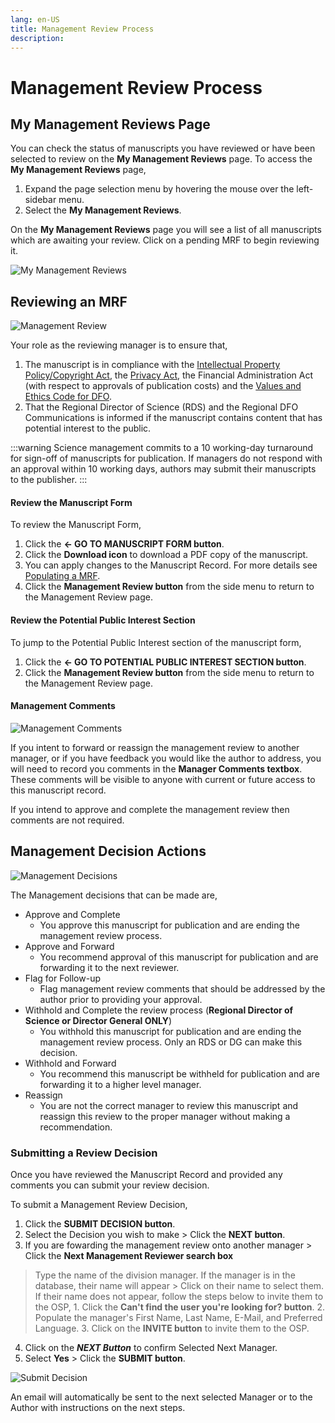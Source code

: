 ```yaml
---
lang: en-US
title: Management Review Process
description:
---
```


# Management Review Process

## My Management Reviews Page

You can check the status of manuscripts you have reviewed or have been selected to review on the **My Management
Reviews** page.
To access the **My Management Reviews** page,

1. Expand the page selection menu by hovering the mouse over the left-sidebar
menu.
2. Select the **My Management  Reviews**.

On the **My Management Reviews** page you will see a list of all manuscripts which are awaiting your review. Click on a
pending MRF to begin reviewing it.

![My Management Reviews](/images/third-party/my_management_reviews.png)

## Reviewing an MRF

![Management Review](/images/third-party/management_review.png)

Your role as the reviewing manager is to ensure that,

1. The manuscript is in compliance with the [Intellectual Property
Policy/Copyright Act](https://www.dfo-mpo.gc.ca/copyright-droits-eng.htm), the [Privacy Act](https://www.priv.gc.ca/en/privacy-topics/privacy-laws-in-canada/the-privacy-act/pa_brief/), the Financial Administration Act (with respect to approvals of publication costs)
and the [Values and Ethics Code for DFO](https://www.dfo-mpo.gc.ca/reports-rapports/vicr-virc/vicr-virc2012-eng.htm).
2. That the Regional Director of Science (RDS) and the Regional DFO Communications is informed if the manuscript
contains content that has potential interest to the public.

:::warning
Science management commits to a 10 working-day turnaround for sign-off of manuscripts for publication. If managers do
not respond with an approval within 10 working days, authors may submit their manuscripts to the publisher.
:::

#### Review the Manuscript Form

To review the Manuscript Form,

1. Click the **<- GO TO MANUSCRIPT FORM button**.
2. Click the **Download icon** to download a PDF copy of the manuscript.
3. You can apply changes to the Manuscript Record. For more details see [Populating a
MRF](/en/third-party/manuscript-record-form.md).
4. Click the **Management Review button** from the side menu to return to the Management Review page.

#### Review the Potential Public Interest Section

To jump to the Potential Public Interest section of the manuscript form,

1. Click the **<- GO TO POTENTIAL PUBLIC INTEREST SECTION button**.
2. Click the **Management Review button** from the side menu to return to the Management Review page.

#### Management Comments

![Management Comments](/images/third-party/management_comments.png)

If you intent to forward or reassign the management review to another manager, or if you have feedback you would like
the author to address, you will need to record you comments in the **Manager Comments textbox**. These comments will be
visible to anyone with current or future access to this manuscript record.

If you intend to approve and complete the management review then comments are not required.

## Management Decision Actions

![Management Decisions](/images/third-party/decision.png)

The Management decisions that can be made are,

- Approve and Complete
    - You approve this manuscript for publication and are ending the management
    review process.
- Approve and Forward
    - You recommend approval of this manuscript for publication and are
    forwarding it to the next reviewer.
- Flag for Follow-up
    - Flag management review comments that should be addressed by the author prior to providing your approval.
- Withhold and Complete the review process (**Regional Director of Science or
Director General ONLY**)
    - You withhold this manuscript for publication and are ending the management
    review process. Only an RDS or DG can make this decision.
- Withhold and Forward
    - You recommend this manuscript be withheld for publication and are
    forwarding it to a higher level manager.
- Reassign
    - You are not the correct manager to review this manuscript and reassign
    this review to the proper manager without making a recommendation.

### Submitting a Review Decision

Once you have reviewed the Manuscript Record and provided any comments you can submit your review decision.

To submit a Management Review Decision,

1. Click the **SUBMIT DECISION button**.
2. Select the Decision you wish to make > Click the **NEXT button**.
3. If you are fowarding the management review onto another manager >  Click the **Next Management Reviewer search box**
> Type the name of the division manager. If the manager is in the database, their name will appear > Click on their name
to select them. If their name does not appear, follow the steps below to invite them to the OSP,
    1. Click the **Can't find the user you're looking for? button**.
    2. Populate the manager's First Name, Last Name, E-Mail, and Preferred Language.
    3. Click on the **INVITE button** to invite them to the OSP.
4. Click on the ***NEXT Button*** to confirm Selected Next Manager.
5. Select **Yes** > Click the **SUBMIT button**.

![Submit Decision](/images/third-party/submit_decision.png)

An email will automatically be sent to the next selected Manager or to the
Author with instructions on the next steps.